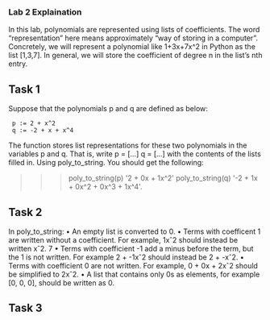 ### Lab 2 Explaination ###

In this lab, polynomials are represented using lists of coefficients. The word “representation” here
means approximately “way of storing in a computer”. Concretely, we will represent a polynomial like
1+3x+7x^2 in Python as the list [1,3,7]. In general, we will store the coefficient of degree n in the list’s
nth entry.


## Task 1 ##
Suppose that the polynomials p and q are defined as below:


     p := 2 + x^2
     q := -2 + x + x^4

The function stores list representations for these two polynomials in the variables p and q. That
is, write
p = [...]
q = [...]
with the contents of the lists filled in. Using poly_to_string. You should get the following:
>>> poly_to_string(p)
'2 + 0x + 1x^2'
>>> poly_to_string(q)
'-2 + 1x + 0x^2 + 0x^3 + 1x^4'.


## Task 2 ##
In poly_to_string:
• An empty list is converted to 0.
• Terms with coefficent 1 are written without a coefficient. For example, 1xˆ2 should instead be
written xˆ2.
7
• Terms with coefficient -1 add a minus before the term, but the 1 is not written. For example 2 +
-1xˆ2 should instead be 2 + -xˆ2.
• Terms with coefficient 0 are not written. For example, 0 + 0x + 2xˆ2 should be simplified to
2xˆ2.
• A list that contains only 0s as elements, for example [0, 0, 0], should be written as 0.


## Task 3 ##
